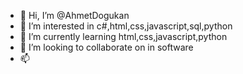 - 👋 Hi, I’m @AhmetDogukan
- 👀 I’m interested in c#,html,css,javascript,sql,python
- 🌱 I’m currently learning html,css,javascript,python
- 💞️ I’m looking to collaborate on in software
- 📫

<!---
AhmetDogukan/AhmetDogukan is a ✨ special ✨ repository because its `README.md` (this file) appears on your GitHub profile.
You can click the Preview link to take a look at your changes.
--->
